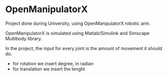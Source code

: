 # OpenManipulatorX

Project done during University, using OpenManipulatorX robotic arm.

OpenManipulatorX is simulated using Matlab/Simulink and Simscape Multibody library.

In the project, the input for every joint is the amount of movement it should do.
- for rotation we insert degree, in radian
- for translation we insert the lenght
